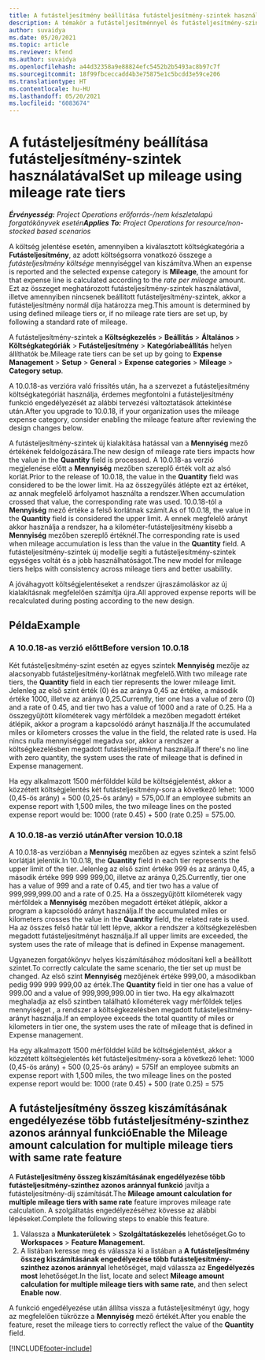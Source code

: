 ```yaml
---
title: A futásteljesítmény beállítása futásteljesítmény-szintek használatával
description: A témakör a futásteljesítménnyel és futásteljesítmény-szintekkel kapcsolatosan tartalmaz információkat.
author: suvaidya
ms.date: 05/20/2021
ms.topic: article
ms.reviewer: kfend
ms.author: suvaidya
ms.openlocfilehash: a44d32358a9e88824efc5452b2b5493ac8b97c7f
ms.sourcegitcommit: 18f99fbceccadd4b3e75875e1c5bcdd3e59ce206
ms.translationtype: HT
ms.contentlocale: hu-HU
ms.lasthandoff: 05/20/2021
ms.locfileid: "6083674"
---
```

# <a name="set-up-mileage-using-mileage-rate-tiers"></a><span data-ttu-id="079b3-103">A futásteljesítmény beállítása futásteljesítmény-szintek használatával</span><span class="sxs-lookup"><span data-stu-id="079b3-103">Set up mileage using mileage rate tiers</span></span>

<span data-ttu-id="079b3-104">_**Érvényesség:** Project Operations erőforrás-/nem készletalapú forgatókönyvek esetén_</span><span class="sxs-lookup"><span data-stu-id="079b3-104">_**Applies To:** Project Operations for resource/non-stocked based scenarios_</span></span>

<span data-ttu-id="079b3-105">A költség jelentése esetén, amennyiben a kiválasztott költségkategória a **Futásteljesítmény**, az adott költségsorra vonatkozó összege a *futásteljesítmény költsége* mennyiséggel van kiszámítva.</span><span class="sxs-lookup"><span data-stu-id="079b3-105">When an expense is reported and the selected expense category is **Mileage**, the amount for that expense line is calculated according to the *rate per mileage* amount.</span></span> <span data-ttu-id="079b3-106">Ezt az összeget meghatározott futásteljesítmény-szintek használatával, illetve amennyiben nincsenek beállított futásteljesítmény-szintek, akkor a futásteljesítmény normál díja határozza meg.</span><span class="sxs-lookup"><span data-stu-id="079b3-106">This amount is determined by using defined mileage tiers or, if no mileage rate tiers are set up, by following a standard rate of mileage.</span></span> 

<span data-ttu-id="079b3-107">A futásteljesítmény-szintek a **Költségkezelés** > **Beállítás** > **Általános** > **Költségkategóriák** > **Futásteljesítmény** > **Kategóriabeállítás** helyen állíthatók be.</span><span class="sxs-lookup"><span data-stu-id="079b3-107">Mileage rate tiers can be set up by going to **Expense Management** > **Setup** > **General** > **Expense categories** > **Mileage** > **Category setup**.</span></span>

<span data-ttu-id="079b3-108">A 10.0.18-as verzióra való frissítés után, ha a szervezet a futásteljesítmény költségkategóriát használja, érdemes megfontolni a futásteljesítmény funkció engedélyezését az alábbi tervezési változtatások áttekintése után.</span><span class="sxs-lookup"><span data-stu-id="079b3-108">After you upgrade to 10.0.18, if your organization uses the mileage expense category, consider enabling the mileage feature after reviewing the design changes below.</span></span> 

<span data-ttu-id="079b3-109">A futásteljesítmény-szintek új kialakítása hatással van a **Mennyiség** mező értékének feldolgozására.</span><span class="sxs-lookup"><span data-stu-id="079b3-109">The new design of mileage rate tiers impacts how the value in the **Quantity** field is processed.</span></span> <span data-ttu-id="079b3-110">A 10.0.18-as verzió megjelenése előtt a **Mennyiség** mezőben szereplő érték volt az alsó korlát.</span><span class="sxs-lookup"><span data-stu-id="079b3-110">Prior to the release of 10.0.18, the value in the **Quantity** field was considered to be the lower limit.</span></span> <span data-ttu-id="079b3-111">Ha az összegyűlés átlépte ezt az értéket, az annak megfelelő árfolyamot használta a rendszer.</span><span class="sxs-lookup"><span data-stu-id="079b3-111">When accumulation crossed that value, the corresponding rate was used.</span></span>  <span data-ttu-id="079b3-112">10.0.18-tól a **Mennyiség** mező értéke a felső korlátnak számít.</span><span class="sxs-lookup"><span data-stu-id="079b3-112">As of 10.0.18, the value in the **Quantity** field is considered the upper limit.</span></span> <span data-ttu-id="079b3-113">A ennek megfelelő arányt akkor használja a rendszer, ha a kilométer-futásteljesítmény kisebb a **Mennyiség** mezőben szereplő értéknél.</span><span class="sxs-lookup"><span data-stu-id="079b3-113">The corresponding rate is used when mileage accumulation is less than the value in the **Quantity** field.</span></span>  <span data-ttu-id="079b3-114">A futásteljesítmény-szintek új modellje segíti a futásteljesítmény-szintek egységes voltát és a jobb használhatóságot.</span><span class="sxs-lookup"><span data-stu-id="079b3-114">The new model for mileage tiers helps with consistency across mileage tiers and better usability.</span></span>   

<span data-ttu-id="079b3-115">A jóváhagyott költségjelentéseket a rendszer újraszámoláskor az új kialakításnak megfelelően számítja újra.</span><span class="sxs-lookup"><span data-stu-id="079b3-115">All approved expense reports will be recalculated during posting according to the new design.</span></span>

## <a name="example"></a><span data-ttu-id="079b3-116">Példa</span><span class="sxs-lookup"><span data-stu-id="079b3-116">Example</span></span>
 
### <a name="before-version-10018"></a><span data-ttu-id="079b3-117">A 10.0.18-as verzió előtt</span><span class="sxs-lookup"><span data-stu-id="079b3-117">Before version 10.0.18</span></span>
<span data-ttu-id="079b3-118">Két futásteljesítmény-szint esetén az egyes szintek **Mennyiség** mezője az alacsonyabb futásteljesítmény-korlátnak megfelelő.</span><span class="sxs-lookup"><span data-stu-id="079b3-118">With two mileage rate tiers, the **Quantity** field in each tier represents the lower mileage limit.</span></span> <span data-ttu-id="079b3-119">Jelenleg az első szint érték (0) és az aránya 0,45 az értéke, a második értéke 1000, illetve az aránya 0,25.</span><span class="sxs-lookup"><span data-stu-id="079b3-119">Currently, tier one has a value of zero (0) and a rate of 0.45, and tier two has a value of 1000 and a rate of 0.25.</span></span> <span data-ttu-id="079b3-120">Ha a összegyűjtött kilométerek vagy mérföldek a mezőben megadott értéket átlépik, akkor a program a kapcsolódó arányt használja.</span><span class="sxs-lookup"><span data-stu-id="079b3-120">If the accumulated miles or kilometers crosses the value in the field, the related rate is used.</span></span> <span data-ttu-id="079b3-121">Ha nincs nulla mennyiséggel megadva sor, akkor a rendszer a költségkezelésben megadott futásteljesítményt használja.</span><span class="sxs-lookup"><span data-stu-id="079b3-121">If there's no line with zero quantity, the system uses the rate of mileage that is defined in Expense management.</span></span> 
 
<span data-ttu-id="079b3-122">Ha egy alkalmazott 1500 mérfölddel küld be költségjelentést, akkor a közzétett költségjelentés két futásteljesítmény-sora a következő lehet: 1000 (0,45-ös arány) + 500 (0,25-ös arány) = 575,00.</span><span class="sxs-lookup"><span data-stu-id="079b3-122">If an employee submits an expense report with 1,500 miles, the two mileage lines on the posted expense report would be: 1000 (rate 0.45) +  500 (rate 0.25) = 575.00.</span></span>

### <a name="after-version-10018"></a><span data-ttu-id="079b3-123">A 10.0.18-as verzió után</span><span class="sxs-lookup"><span data-stu-id="079b3-123">After version 10.0.18</span></span>
<span data-ttu-id="079b3-124">A 10.0.18-as verzióban a **Mennyiség** mezőben az egyes szintek a szint felső korlátját jelentik.</span><span class="sxs-lookup"><span data-stu-id="079b3-124">In 10.0.18, the **Quantity** field in each tier represents the upper limit of the tier.</span></span> <span data-ttu-id="079b3-125">Jelenleg az első szint értéke 999 és az aránya 0,45, a második értéke 999 999 999,00, illetve az aránya 0,25.</span><span class="sxs-lookup"><span data-stu-id="079b3-125">Currently, tier one has a value of 999 and a rate of 0.45, and tier two has a value of 999,999,999.00 and a rate of 0.25.</span></span> <span data-ttu-id="079b3-126">Ha a összegyűjtött kilométerek vagy mérföldek a **Mennyiség** mezőben megadott értéket átlépik, akkor a program a kapcsolódó arányt használja.</span><span class="sxs-lookup"><span data-stu-id="079b3-126">If the accumulated miles or kilometers crosses the value in the **Quantity** field, the related rate is used.</span></span> <span data-ttu-id="079b3-127">Ha az összes felső határ túl lett lépve, akkor a rendszer a költségkezelésben megadott futásteljesítményt használja.</span><span class="sxs-lookup"><span data-stu-id="079b3-127">If all upper limits are exceeded, the system uses the rate of mileage that is defined in Expense management.</span></span> 
 
<span data-ttu-id="079b3-128">Ugyanezen forgatókönyv helyes kiszámításához módosítani kell a beállított szintet.</span><span class="sxs-lookup"><span data-stu-id="079b3-128">To correctly calculate the same scenario, the tier set up must be changed.</span></span> <span data-ttu-id="079b3-129">Az első szint **Mennyiség** mezőjének értéke 999,00, a másodikban pedig 999 999 999,00 az érték.</span><span class="sxs-lookup"><span data-stu-id="079b3-129">The **Quantity** field in tier one has a value of 999.00 and a value of 999,999,999.00 in tier two.</span></span> <span data-ttu-id="079b3-130">Ha egy alkalmazott meghaladja az első szintben található kilométerek vagy mérföldek teljes mennyiséget , a rendszer a költségkezelésben megadott futásteljesítmény-arányt használja.</span><span class="sxs-lookup"><span data-stu-id="079b3-130">If an employee exceeds the total quantity of miles or kilometers in tier one, the system uses the rate of mileage that is defined in Expense management.</span></span> 
  
<span data-ttu-id="079b3-131">Ha egy alkalmazott 1500 mérfölddel küld be költségjelentést, akkor a közzétett költségjelentés két futásteljesítmény-sora a következő lehet: 1000 (0,45-ös arány) + 500 (0,25-ös arány) = 575</span><span class="sxs-lookup"><span data-stu-id="079b3-131">If an employee submits an expense report with 1,500 miles, the two mileage lines on the posted expense report would be: 1000 (rate 0.45) +  500 (rate 0.25) = 575</span></span>

## <a name="enable-the-mileage-amount-calculation-for-multiple-mileage-tiers-with-same-rate-feature"></a><span data-ttu-id="079b3-132">A futásteljesítmény összeg kiszámításának engedélyezése több futásteljesítmény-szinthez azonos aránnyal funkció</span><span class="sxs-lookup"><span data-stu-id="079b3-132">Enable the Mileage amount calculation for multiple mileage tiers with same rate feature</span></span>

<span data-ttu-id="079b3-133">A **Futásteljesítmény összeg kiszámításának engedélyezése több futásteljesítmény-szinthez azonos aránnyal funkció** javítja a futásteljesítmény-díj számítását.</span><span class="sxs-lookup"><span data-stu-id="079b3-133">The **Mileage amount calculation for multiple mileage tiers with same rate** feature improves mileage rate calculation.</span></span> <span data-ttu-id="079b3-134">A szolgáltatás engedélyezéséhez kövesse az alábbi lépéseket.</span><span class="sxs-lookup"><span data-stu-id="079b3-134">Complete the following steps to enable this feature.</span></span>

1. <span data-ttu-id="079b3-135">Válassza a **Munkaterületek** > **Szolgáltatáskezelés** lehetőséget.</span><span class="sxs-lookup"><span data-stu-id="079b3-135">Go to **Workspaces** > **Feature Management**.</span></span> 
2. <span data-ttu-id="079b3-136">A listában keresse meg és válassza ki a listában a **A futásteljesítmény összeg kiszámításának engedélyezése több futásteljesítmény-szinthez azonos aránnyal** lehetőséget, majd válassza az **Engedélyezés most** lehetőséget.</span><span class="sxs-lookup"><span data-stu-id="079b3-136">In the list, locate and select **Mileage amount calculation for multiple mileage tiers with same rate**, and then select **Enable now**.</span></span>

<span data-ttu-id="079b3-137">A funkció engedélyezése után állítsa vissza a futásteljesítményt úgy, hogy az megfelelően tükrözze a **Mennyiség** mező értékét.</span><span class="sxs-lookup"><span data-stu-id="079b3-137">After you enable the feature, reset the mileage tiers to correctly reflect the value of the **Quantity** field.</span></span> 


[!INCLUDE[footer-include](../includes/footer-banner.md)]
